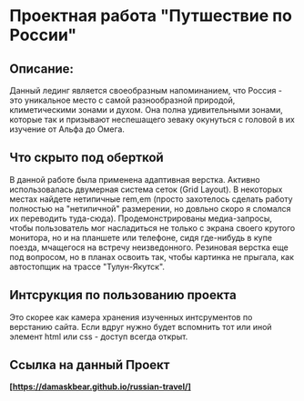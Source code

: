 
# Проектная работа **"Путшествие по России"**

## Описание:
Данный лединг является своеобразным напоминанием, что Россия - это уникальное место с самой разнообразной природой, климетическими зонами и духом. Она полна удивительными зонами, которые так и призывают неспешащего зеваку окунуться с головой в их изучение от Альфа до Омега. 

## **Что скрыто под оберткой**
В данной работе была применена адаптивная верстка. Активно использовалась двумерная система сеток (Grid Layout). В некоторых местах найдете нетипичные rem,em (просто захотелось сделать работу полностью на "нетипичной" размерении, но довльно скоро я сломался их переводить туда-сюда). Продемонстрированы медиа-запросы, чтобы пользователь мог насладиться не только с экрана своего крутого монитора, но и на планшете или телефоне, сидя где-нибудь в купе поезда, мчащегося на встречу неизведонного. Резиновая верстка еще под вопросом, но в планах освоить так, чтобы картинка не прыгала, как автостопщик на трассе "Тулун-Якутск".

## **Интсрукция по пользованию проекта**
Это скорее как камера хранения изученных интсрументов по верстанию сайта. Если вдруг нужно будет вспомнить тот или иной элемент html или css - доступ всегда открыт.

## Сcылка на данный **Проект**
**[https://damaskbear.github.io/russian-travel/]**
